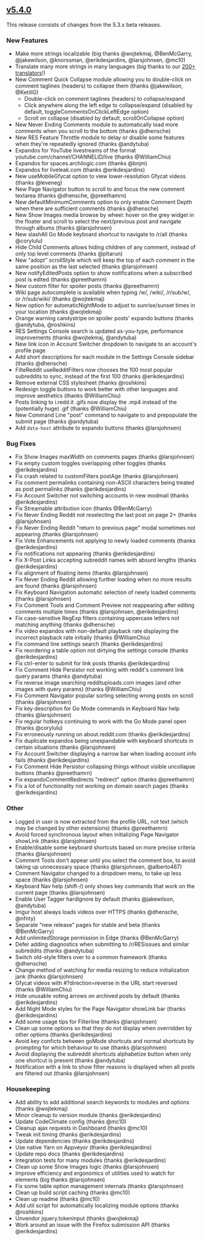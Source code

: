 ## [v5.4.0](https://github.com/honestbleeps/Reddit-Enhancement-Suite/releases/v5.4.0)


This release consists of changes from the 5.3.x beta releases.

### New Features

- Make more strings localizable (big thanks @wojtekmaj, @BenMcGarry, @jakewilson, @knorssman, @erikdesjardins, @larsjohnsen, @mc10)
- Translate many more strings in many languages (big thanks to our [200+ translators](https://www.transifex.com/reddit-enhancement-suite/reddit-enhancement-suite/)!)
- New Comment Quick Collapse module allowing you to double-click on comment taglines (headers) to collapse them (thanks @jakewilson, @KetillG)
  - Double-click on comment taglines (headers) to collapse/expand
  - Click anywhere along the left edge to collapse/expand (disabled by default, toggleCommentsOnClickLeftEdge option)
  - Scroll on collapse (disabled by default, scrollOnCollapse option)
- New Never Ending Comments module to automatically load more comments when you scroll to the bottom (thanks @dhensche)
- New RES Feature Throttle module to delay or disable some features when they're repeatedly ignored (thanks @andytuba)
- Expandos for YouTube livestreams of the format youtube.com/channel/CHANNELID/live (thanks @WilliamChiu)
- Expandos for spaces.archilogic.com (thanks @bnjm)
- Expandos for liveleak.com (thanks @erikdesjardins)
- New useMobileGfycat option to view lower-resolution Gfycat videos (thanks @leveneg)
- New Page Navigator button to scroll to and focus the new comment textarea (thanks @dhensche, @preethamrn)
- New defaultMinimumComments option to only enable Comment Depth when there are sufficient comments (thanks @dhensche)
- New Show Images media browse by wheel: hover on the grey widget in the floater and scroll to select the next/previous post and navigate through albums (thanks @larsjohnsen)
- New slashAll Go Mode keyboard shortcut to navigate to /r/all (thanks @corylulu)
- Hide Child Comments allows hiding children of any comment, instead of only top level comments (thanks @pltarun)
- New "adopt" scrollStyle which will keep the top of each comment in the same position as the last selected (thanks @larsjohnsen)
- New notifyEditedPosts option to show notifications when a subscribed post is edited (thanks @preethamrn)
- New custom filter for spoiler posts (thanks @preethamrn)
- Wiki page autocomplete is available when typing /w/, /wiki/, /r/sub/w/, or /r/sub/wiki/ (thanks @wojtekmaj)
- New option for automaticNightMode to adjust to sunrise/sunset times in your location (thanks @wojtekmaj)
- Orange warning candystripe on spoiler posts' expando buttons (thanks @andytuba, @roshkins)
- RES Settings Console search is updated as-you-type, performance improvements (thanks @wojtekmaj, @andytuba)
- New link icon in Account Switcher dropdown to navigate to an account's profile page
- Add short descriptions for each module in the Settings Console sidebar (thanks @dhensche)
- FilteReddit useRedditFilters now chooses the 100 most popular subreddits to sync, instead of the first 100 (thanks @erikdesjardins)
- Remove external CSS stylesheet (thanks @roshkins)
- Redesign toggle buttons to work better with other languages and improve aesthetics (thanks @WilliamChiu)
- Posts linking to i.redd.it .gifs now display the .mp4 instead of the (potentially huge) .gif (thanks @WilliamChiu)
- New Command Line "post" command to navigate to and prepopulate the submit page (thanks @andytuba)
- Add `data-host` attribute to expando buttons (thanks @larsjohnsen)

### Bug Fixes

- Fix Show Images maxWidth on comments pages (thanks @larsjohnsen)
- Fix empty custom toggles overlapping other toggles (thanks @erikdesjardins)
- Fix crash related to customFilters postAge (thanks @larsjohnsen)
- Fix comment permalinks containing non-ASCII characters being treated as post permalinks (thanks @erikdesjardins)
- Fix Account Switcher not switching accounts in new modmail (thanks @erikdesjardins)
- Fix Streamable attribution icon (thanks @BenMcGarry)
- Fix Never Ending Reddit not reselecting the last post on page 2+ (thanks @larsjohnsen)
- Fix Never Ending Reddit "return to previous page" modal sometimes not appearing (thanks @larsjohnsen)
- Fix Vote Enhancements not applying to newly loaded comments (thanks @erikdesjardins)
- Fix notifications not appearing (thanks @erikdesjardins)
- Fix X-Post Links accepting subreddit names with absurd lengths (thanks @erikdesjardins)
- Fix alignment of floating items (thanks @larsjohnsen)
- Fix Never Ending Reddit allowing further loading when no more results are found (thanks @larsjohnsen)
- Fix Keyboard Navigation automatic selection of newly loaded comments (thanks @larsjohnsen)
- Fix Comment Tools and Comment Preview not reappearing after editing comments multiple times (thanks @larsjohnsen, @erikdesjardins)
- Fix case-sensitive RegExp filters containing uppercase letters not matching anything (thanks @dhensche)
- Fix video expandos with non-default playback rate displaying the incorrect playback rate initially (thanks @WilliamChiu)
- Fix command line settings search (thanks @erikdesjardins)
- Fix reordering a table option not dirtying the settings console (thanks @erikdesjardins)
- Fix ctrl-enter to submit for link posts (thanks @erikdesjardins)
- Fix Comment Hide Persistor not working with reddit's comment link query params (thanks @andytuba)
- Fix reverse image searching reddituploads.com images (and other images with query params) (thanks @WilliamChiu)
- Fix Comment Navigator popular sorting selecting wrong posts on scroll (thanks @larsjohnsen)
- Fix key description for Go Mode commands in Keyboard Nav help (thanks @larsjohnsen)
- Fix regular hotkeys continuing to work with the Go Mode panel open (thanks @corylulu)
- Fix erroneously running on about.reddit.com (thanks @erikdesjardins)
- Fix duplicate expandos being unexpandable with keyboard shortcuts in certain situations (thanks @larsjohnsen)
- Fix Account Switcher displaying a narrow bar when loading account info fails (thanks @erikdesjardins)
- Fix Comment Hide Persistor collapsing things without visible uncollapse buttons (thanks @preethamrn)
- Fix expandoCommentRedirects "redirect" option (thanks @preethamrn)
- Fix a lot of functionality not working on domain search pages (thanks @erikdesjardins)

### Other

- Logged in user is now extracted from the profile URL, not text (which may be changed by other extensions) (thanks @preethamrn)
- Avoid forced synchronous layout when initializing Page Navigator showLink (thanks @larsjohnsen)
- Enable/disable some keyboard shortcuts based on more precise criteria (thanks @larsjohnsen)
- Comment Tools don't appear until you select the comment box, to avoid taking up unnecessary space (thanks @larsjohnsen, @alberto467)
- Comment Navigator changed to a dropdown menu, to take up less space (thanks @larsjohnsen)
- Keyboard Nav help (shift-/) only shows key commands that work on the current page (thanks @larsjohnsen)
- Enable User Tagger hardIgnore by default (thanks @jakewilson, @andytuba)
- Imgur host always loads videos over HTTPS (thanks @dhensche, @nfnty)
- Separate "new release" pages for stable and beta (thanks @BenMcGarry)
- Add unlimitedStorage permission in Edge (thanks @BenMcGarry)
- Defer adding diagnostics when submitting to /r/RESissues and similar subreddits (thanks @andytuba)
- Switch old-style filters over to a common framework (thanks @dhensche)
- Change method of watching for media resizing to reduce initialization jank (thanks @larsjohnsen)
- Gfycat videos with #?direction=reverse in the URL start reversed (thanks @WilliamChiu)
- Hide unusable voting arrows on archived posts by default (thanks @erikdesjardins)
- Add Night Mode styles for the Page Navigator showLink bar (thanks @erikdesjardins)
- Add some usage tips for Filterline (thanks @larsjohnsen)
- Clean up some options so that they do not display when overridden by other options (thanks @erikdesjardins)
- Avoid key conficts between goMode shortcuts and normal shortcuts by prompting for which behaviour to use (thanks @larsjohnsen)
- Avoid displaying the subreddit shortcuts alphabetize button when only one shortcut is present (thanks @andytuba)
- Notification with a link to show filter reasons is displayed when all posts are filtered out (thanks @larsjohnsen)

### Housekeeping

- Add ability to add additional search keywords to modules and options (thanks @wojtekmaj)
- Minor cleanup to version module (thanks @erikdesjardins)
- Update CodeClimate config (thanks @mc10)
- Cleanup ajax requests in Dashboard (thanks @mc10)
- Tweak init timing (thanks @erikdesjardins)
- Update dependencies (thanks @erikdesjardins)
- Use native Yarn on Appveyor (thanks @erikdesjardins)
- Update repo docs (thanks @erikdesjardins)
- Integration tests for many modules (thanks @erikdesjardins)
- Clean up some Show Images logic (thanks @larsjohnsen)
- Improve efficiency and ergonomics of utilities used to watch for elements (big thanks @larsjohnsen)
- Fix some table option management internals (thanks @larsjohnsen)
- Clean up build script caching (thanks @mc10)
- Clean up readme (thanks @mc10)
- Add util script for automatically localizing module options (thanks @roshkins)
- Unvendor jquery.tokeninput (thanks @wojtekmaj)
- Work around an issue with the Firefox submission API (thanks @erikdesjardins)
